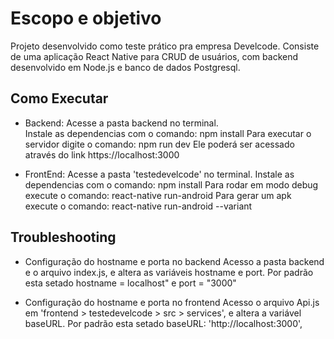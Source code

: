 # Escopo e objetivo

Projeto desenvolvido como teste prático pra empresa Develcode. Consiste de uma aplicação React Native para CRUD de usuários, com backend desenvolvido em Node.js e banco de dados Postgresql.

## Como Executar

- Backend:
Acesse a pasta backend no terminal.<br/>
Instale as dependencias com o comando: npm install
Para executar o servidor digite o comando: npm run dev
Ele poderá ser acessado através do link https://localhost:3000

- FrontEnd:
Acesse a pasta 'testedevelcode' no terminal.
Instale as dependencias com o comando: npm install
Para rodar em modo debug execute o comando: react-native run-android 
Para gerar um apk execute o comando: react-native run-android --variant

## Troubleshooting

- Configuração do hostname e porta no backend
  Acesso a pasta backend e o arquivo index.js, e altera as variáveis hostname e port. Por padrão esta setado hostname = localhost" e port = "3000"
  
- Configuração do hostname e porta no frontend
  Acesso o arquivo Api.js em 'frontend > testedevelcode > src > services', e altera a variável baseURL. Por padrão esta setado baseURL: 'http://localhost:3000',

